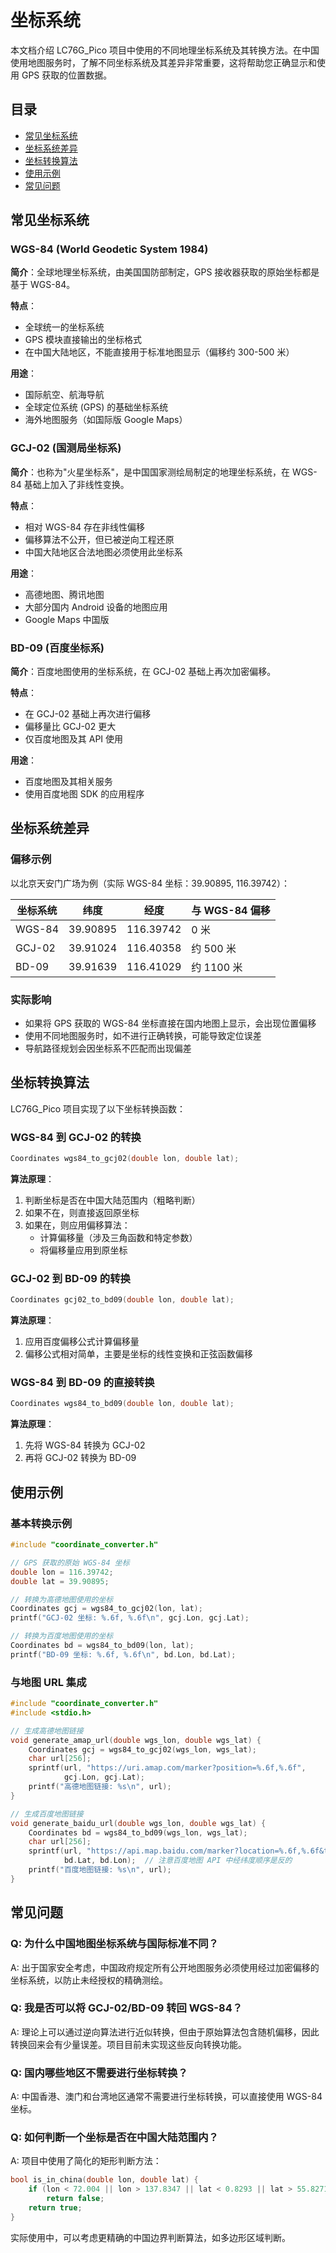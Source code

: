 # 坐标系统

本文档介绍 LC76G_Pico 项目中使用的不同地理坐标系统及其转换方法。在中国使用地图服务时，了解不同坐标系统及其差异非常重要，这将帮助您正确显示和使用 GPS 获取的位置数据。

## 目录

- [常见坐标系统](#常见坐标系统)
- [坐标系统差异](#坐标系统差异)
- [坐标转换算法](#坐标转换算法)
- [使用示例](#使用示例)
- [常见问题](#常见问题)

## 常见坐标系统

### WGS-84 (World Geodetic System 1984)

**简介**：全球地理坐标系统，由美国国防部制定，GPS 接收器获取的原始坐标都是基于 WGS-84。

**特点**：
- 全球统一的坐标系统
- GPS 模块直接输出的坐标格式
- 在中国大陆地区，不能直接用于标准地图显示（偏移约 300-500 米）

**用途**：
- 国际航空、航海导航
- 全球定位系统 (GPS) 的基础坐标系统
- 海外地图服务（如国际版 Google Maps）

### GCJ-02 (国测局坐标系)

**简介**：也称为"火星坐标系"，是中国国家测绘局制定的地理坐标系统，在 WGS-84 基础上加入了非线性变换。

**特点**：
- 相对 WGS-84 存在非线性偏移
- 偏移算法不公开，但已被逆向工程还原
- 中国大陆地区合法地图必须使用此坐标系

**用途**：
- 高德地图、腾讯地图
- 大部分国内 Android 设备的地图应用
- Google Maps 中国版

### BD-09 (百度坐标系)

**简介**：百度地图使用的坐标系统，在 GCJ-02 基础上再次加密偏移。

**特点**：
- 在 GCJ-02 基础上再次进行偏移
- 偏移量比 GCJ-02 更大
- 仅百度地图及其 API 使用

**用途**：
- 百度地图及其相关服务
- 使用百度地图 SDK 的应用程序

## 坐标系统差异

### 偏移示例

以北京天安门广场为例（实际 WGS-84 坐标：39.90895, 116.39742）：

| 坐标系统 | 纬度 | 经度 | 与 WGS-84 偏移 |
|---------|------|------|---------------|
| WGS-84  | 39.90895 | 116.39742 | 0 米 |
| GCJ-02  | 39.91024 | 116.40358 | 约 500 米 |
| BD-09   | 39.91639 | 116.41029 | 约 1100 米 |

### 实际影响

- 如果将 GPS 获取的 WGS-84 坐标直接在国内地图上显示，会出现位置偏移
- 使用不同地图服务时，如不进行正确转换，可能导致定位误差
- 导航路径规划会因坐标系不匹配而出现偏差

## 坐标转换算法

LC76G_Pico 项目实现了以下坐标转换函数：

### WGS-84 到 GCJ-02 的转换

```c
Coordinates wgs84_to_gcj02(double lon, double lat);
```

**算法原理**：
1. 判断坐标是否在中国大陆范围内（粗略判断）
2. 如果不在，则直接返回原坐标
3. 如果在，则应用偏移算法：
   - 计算偏移量（涉及三角函数和特定参数）
   - 将偏移量应用到原坐标

### GCJ-02 到 BD-09 的转换

```c
Coordinates gcj02_to_bd09(double lon, double lat);
```

**算法原理**：
1. 应用百度偏移公式计算偏移量
2. 偏移公式相对简单，主要是坐标的线性变换和正弦函数偏移

### WGS-84 到 BD-09 的直接转换

```c
Coordinates wgs84_to_bd09(double lon, double lat);
```

**算法原理**：
1. 先将 WGS-84 转换为 GCJ-02
2. 再将 GCJ-02 转换为 BD-09

## 使用示例

### 基本转换示例

```c
#include "coordinate_converter.h"

// GPS 获取的原始 WGS-84 坐标
double lon = 116.39742;
double lat = 39.90895;

// 转换为高德地图使用的坐标
Coordinates gcj = wgs84_to_gcj02(lon, lat);
printf("GCJ-02 坐标: %.6f, %.6f\n", gcj.Lon, gcj.Lat);

// 转换为百度地图使用的坐标
Coordinates bd = wgs84_to_bd09(lon, lat);
printf("BD-09 坐标: %.6f, %.6f\n", bd.Lon, bd.Lat);
```

### 与地图 URL 集成

```c
#include "coordinate_converter.h"
#include <stdio.h>

// 生成高德地图链接
void generate_amap_url(double wgs_lon, double wgs_lat) {
    Coordinates gcj = wgs84_to_gcj02(wgs_lon, wgs_lat);
    char url[256];
    sprintf(url, "https://uri.amap.com/marker?position=%.6f,%.6f", 
            gcj.Lon, gcj.Lat);
    printf("高德地图链接: %s\n", url);
}

// 生成百度地图链接
void generate_baidu_url(double wgs_lon, double wgs_lat) {
    Coordinates bd = wgs84_to_bd09(wgs_lon, wgs_lat);
    char url[256];
    sprintf(url, "https://api.map.baidu.com/marker?location=%.6f,%.6f&title=我的位置", 
            bd.Lat, bd.Lon);  // 注意百度地图 API 中经纬度顺序是反的
    printf("百度地图链接: %s\n", url);
}
```

## 常见问题

### Q: 为什么中国地图坐标系统与国际标准不同？

A: 出于国家安全考虑，中国政府规定所有公开地图服务必须使用经过加密偏移的坐标系统，以防止未经授权的精确测绘。

### Q: 我是否可以将 GCJ-02/BD-09 转回 WGS-84？

A: 理论上可以通过逆向算法进行近似转换，但由于原始算法包含随机偏移，因此转换回来会有少量误差。项目目前未实现这些反向转换功能。

### Q: 国内哪些地区不需要进行坐标转换？

A: 中国香港、澳门和台湾地区通常不需要进行坐标转换，可以直接使用 WGS-84 坐标。

### Q: 如何判断一个坐标是否在中国大陆范围内？

A: 项目中使用了简化的矩形判断方法：
```c
bool is_in_china(double lon, double lat) {
    if (lon < 72.004 || lon > 137.8347 || lat < 0.8293 || lat > 55.8271)
        return false;
    return true;
}
```

实际使用中，可以考虑更精确的中国边界判断算法，如多边形区域判断。 